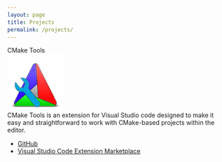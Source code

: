 ```yaml
---
layout: page
title: Projects
permalink: /projects/
---
```


<div class="column">
  <vb-project>
    <div class="header">
      CMake Tools
    </div>
    <div class="body">
      <a href="https://github.com/vector-of-bool/vscode-cmake-tools" class="icon-container">
        <img src="res/cmt_128.png" alt="CMake Tools Icon" class="icon">
      </a>
      <div class="desc">
        CMake Tools is an extension for Visual Studio code designed to make it
        easy and straightforward to work with CMake-based projects within the
        editor.
        <br/>
        <ul>
          <li>
            <a href="https://github.com/vector-of-bool/vscode-cmake-tools">GitHub</a>
          </li>
          <li>
            <a href="https://marketplace.visualstudio.com/items?itemName=vector-of-bool.cmake-tools">Visual Studio Code Extension Marketplace</a>
          </li>
        </ul>
      </div>
    </div>
  </vb-project>
</div>
